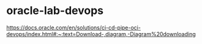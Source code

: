 # oracle-lab-devops
https://docs.oracle.com/en/solutions/ci-cd-pipe-oci-devops/index.html#:~:text=Download-,diagram,-Diagram%20downloading
